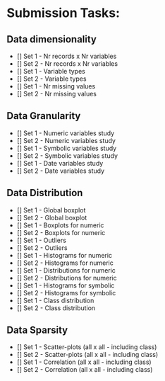 # Submission Tasks: 

## Data dimensionality

- [] Set 1 - Nr records x Nr variables
- [] Set 2 - Nr records x Nr variables
- [] Set 1 - Variable types
- [] Set 2 - Variable types
- [] Set 1 - Nr missing values
- [] Set 2 - Nr missing values

## Data Granularity

- [] Set 1 - Numeric variables study
- [] Set 2 - Numeric variables study
- [] Set 1 - Symbolic variables study
- [] Set 2 - Symbolic variables study
- [] Set 1 - Date variables study
- [] Set 2 - Date variables study

## Data Distribution

- [] Set 1 - Global boxplot
- [] Set 2 - Global boxplot
- [] Set 1 - Boxplots for numeric
- [] Set 2 - Boxplots for numeric
- [] Set 1 - Outliers
- [] Set 2 - Outliers
- [] Set 1 - Histograms for numeric
- [] Set 2 - Histograms for numeric
- [] Set 1 - Distributions for numeric
- [] Set 2 - Distributions for numeric
- [] Set 1 - Histograms for symbolic
- [] Set 2 - Histograms for symbolic
- [] Set 1 - Class distribution
- [] Set 2 - Class distribution

## Data Sparsity

- [] Set 1 - Scatter-plots (all x all - including class)
- [] Set 2 - Scatter-plots (all x all - including class)
- [] Set 1 - Correlation (all x all - including class)
- [] Set 2 - Correlation (all x all - including class)